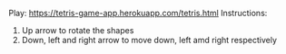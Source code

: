 Play:  https://tetris-game-app.herokuapp.com/tetris.html
Instructions: 
1. Up arrow to rotate the shapes
2. Down, left and right arrow to move down, left amd right respectively

